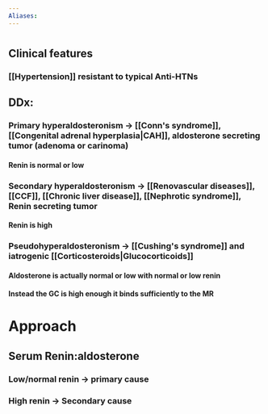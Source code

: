```yaml
---
Aliases:
---
```

# 
## Clinical features
### [[Hypertension]] resistant to typical Anti-HTNs
## DDx:
### Primary hyperaldosteronism -> [[Conn's syndrome]], [[Congenital adrenal hyperplasia|CAH]], aldosterone secreting tumor (adenoma or carinoma)
#### Renin is normal or low
### Secondary hyperaldosteronism -> [[Renovascular diseases]], [[CCF]], [[Chronic liver disease]], [[Nephrotic syndrome]], Renin secreting tumor
#### Renin is high 
### Pseudohyperaldosteronism -> [[Cushing's syndrome]] and iatrogenic [[Corticosteroids|Glucocorticoids]]
#### Aldosterone is actually normal or low with normal or low renin 
#### Instead the GC is high enough it binds sufficiently to the MR

# Approach
## Serum Renin:aldosterone 
### Low/normal renin -> primary cause 
### High renin -> Secondary cause
